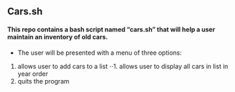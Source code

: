 ## Cars.sh
#### This repo contains a bash script named “cars.sh” that will help a user maintain an inventory of old cars.
 
*  The user will be presented with a menu of three options:
1. allows user to add cars to a list
⋅⋅1. allows user to display all cars in list in year order
3. quits the program

